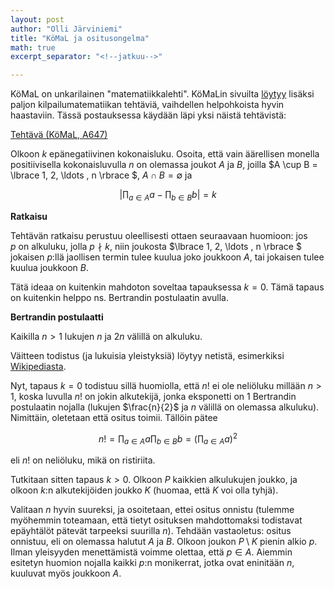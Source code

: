```yaml
---
layout: post
author: "Olli Järviniemi"
title: "KöMaL ja ositusongelma"
math: true
excerpt_separator: "<!--jatkuu-->"

---
```


KöMaL on unkarilainen "matematiikkalehti". KöMaLin sivuilta [löytyy](https://www.komal.hu/verseny/feladatok.e.shtml) lisäksi paljon kilpailumatematiikan tehtäviä, vaihdellen helpohkoista hyvin haastaviin. Tässä postauksessa käydään läpi yksi näistä tehtävistä:

[Tehtävä (KöMaL, A647)](https://www.komal.hu/feladat?a=honap&h=201509&t=mat&l=en)

Olkoon $k$ epänegatiivinen kokonaisluku. Osoita, että vain äärellisen monella positiivisella kokonaisluvulla $n$ on olemassa joukot $A$ ja $B$, joilla $A \cup B = \lbrace 1, 2, \ldots , n \rbrace $, $A \cap B = \emptyset$ ja

$$\Big | \prod_{a \in A} a - \prod_{b \in B} b \Big | = k$$


<!--jatkuu-->

**Ratkaisu**

Tehtävän ratkaisu perustuu oleellisesti ottaen seuraavaan huomioon: jos $p$ on alkuluku, jolla $p \nmid k$, niin joukosta $\lbrace 1, 2, \ldots , n \rbrace $ jokaisen $p$:llä jaollisen termin tulee kuulua joko joukkoon $A$, tai jokaisen tulee kuulua joukkoon $B$.

Tätä ideaa on kuitenkin mahdoton soveltaa tapauksessa $k = 0$. Tämä tapaus on kuitenkin helppo ns. Bertrandin postulaatin avulla.

**Bertrandin postulaatti**

Kaikilla $n > 1$ lukujen $n$ ja $2n$ välillä on alkuluku.

Väitteen todistus (ja lukuisia yleistyksiä) löytyy netistä, esimerkiksi [Wikipediasta](https://en.wikipedia.org/wiki/Proof_of_Bertrand%27s_postulate).

Nyt, tapaus $k = 0$ todistuu sillä huomiolla, että $n!$ ei ole neliöluku millään $n > 1$, koska luvulla $n!$ on jokin alkutekijä, jonka eksponetti on $1$ Bertrandin postulaatin nojalla (lukujen $\frac{n}{2}$ ja $n$ välillä on olemassa alkuluku). Nimittäin, oletetaan että ositus toimii. Tällöin pätee

$$n! = \prod_{a \in A} a \prod_{b \in B} b= \Big( \prod_{a \in A} a \Big)^2$$

eli $n!$ on neliöluku, mikä on ristiriita.

Tutkitaan sitten tapaus $k > 0$. Olkoon $P$ kaikkien alkulukujen joukko, ja olkoon $k$:n alkutekijöiden joukko $K$ (huomaa, että $K$ voi olla tyhjä).

Valitaan $n$ hyvin suureksi, ja osoitetaan, ettei ositus onnistu (tulemme myöhemmin toteamaan, että tietyt osituksen mahdottomaksi todistavat epäyhtälöt pätevät tarpeeksi suurilla $n$). Tehdään vastaoletus: ositus onnistuu, eli on olemassa halutut $A$ ja $B$. Olkoon joukon $P \setminus K$ pienin alkio $p$. Ilman yleisyyden menettämistä voimme olettaa, että $p \in A$. Aiemmin esitetyn huomion nojalla kaikki $p$:n monikerrat, jotka ovat eninitään $n$, kuuluvat myös joukkoon $A$.

